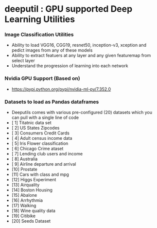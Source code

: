 # deeputil : GPU supported Deep Learning Utilities

### Image Classification Utilities
 - Ability to load VGG16, CGG19, resnet50, inception-v3, xception and pedict images from any of these models
 - Ability to extract featuers at any layer and any given featuremap from select layer
 - Understand the progression of learning into each network
 
### Nvidia GPU Support (Based on) ###
- https://pypi.python.org/pypi/nvidia-ml-py/7.352.0

### Datasets to load as Pandas dataframes
- Deeputils comes with various pre-configured (20) datasets which you can pull with a single line of code
 - [ 1] Titatnic data set 
 - [ 2] US States Zipcodes
 - [ 3] Consumers Credit Cards
 - [ 4] Adult census income data
 - [ 5] Iris Flower classification
 - [ 6] Chicago Crime ataset
 - [ 7] Lending club users and income
 - [ 8] Australia 
 - [ 9] Airline departure and arrival 
 - [10] Prostate 
 - [11] Cars with class and mpg
 - [12] Higgs Experiment
 - [13] Airquality
 - [14] Boston Housing
 - [15] Abalone 
 - [16] Arrhythmia
 - [17] Walking
 - [18] Wine quality data
 - [19] Citibike 
 - [20] Seeds Dataset

